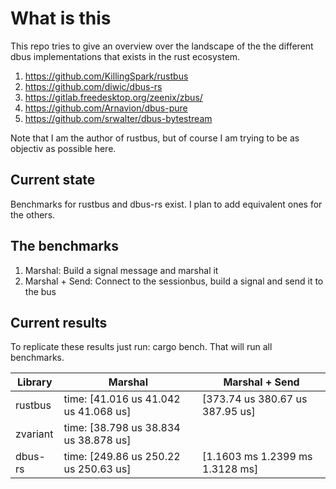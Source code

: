 # What is this
This repo tries to give an overview over the landscape of the the different dbus implementations that exists in the rust ecosystem.

1. https://github.com/KillingSpark/rustbus
1. https://github.com/diwic/dbus-rs
1. https://gitlab.freedesktop.org/zeenix/zbus/
1. https://github.com/Arnavion/dbus-pure
1. https://github.com/srwalter/dbus-bytestream

Note that I am the author of rustbus, but of course I am trying to be as objectiv as possible here.

## Current state
Benchmarks for rustbus and dbus-rs exist. I plan to add equivalent ones for the others.

## The benchmarks
1. Marshal: Build a signal message and marshal it
1. Marshal + Send: Connect to the sessionbus, build a signal and send it to the bus

## Current results
To replicate these results just run: cargo bench. That will run all benchmarks.



| Library  | Marshal                                 | Marshal + Send                  |
|----------|-----------------------------------------|---------------------------------|
| rustbus  | time:   [41.016 us 41.042 us 41.068 us] | [373.74 us 380.67 us 387.95 us] |
| zvariant | time:   [38.798 us 38.834 us 38.878 us] |                                 |
| dbus-rs  | time:   [249.86 us 250.22 us 250.63 us] | [1.1603 ms 1.2399 ms 1.3128 ms] |